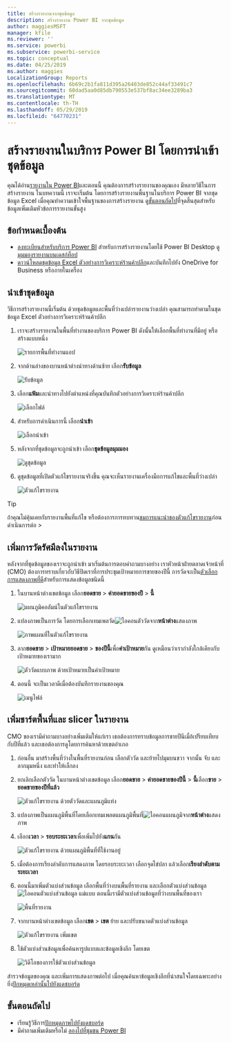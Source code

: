 ```yaml
---
title: สร้างรายงานจากชุดข้อมูล
description: สร้างรายงาน Power BI จากชุดข้อมูล
author: maggiesMSFT
manager: kfile
ms.reviewer: ''
ms.service: powerbi
ms.subservice: powerbi-service
ms.topic: conceptual
ms.date: 04/25/2019
ms.author: maggies
LocalizationGroup: Reports
ms.openlocfilehash: 6b69c2b1fa811d395a26403de852c44af33491c7
ms.sourcegitcommit: 60dad5aa0d85db790553e537bf8ac34ee3289ba3
ms.translationtype: MT
ms.contentlocale: th-TH
ms.lasthandoff: 05/29/2019
ms.locfileid: "64770231"
---
```

# <a name="create-a-report-in-the-power-bi-service-by-importing-a-dataset"></a>สร้างรายงานในบริการ Power BI โดยการนำเข้าชุดข้อมูล
คุณได้อ่าน[รายงานใน Power BI](consumer/end-user-reports.md)และตอนนี้ คุณต้องการสร้างรายงานของคุณเอง มีหลายวิธีในการสร้างรายงาน ในบทความนี้ เราจะเริ่มต้น โดยการสร้างรายงานพื้นฐานในบริการ Power BI จากชุดข้อมูล Excel เมื่อคุณทำความเข้าใจพื้นฐานของการสร้างรายงาน ดู[ขั้นตอนถัดไป](#next-steps)ที่จุดสิ้นสุดสำหรับข้อมูลเพิ่มเติมหัวข้อการรายงานขั้นสูง  

## <a name="prerequisites"></a>ข้อกำหนดเบื้องต้น
- [ลงทะเบียนสำหรับบริการ Power BI](service-self-service-signup-for-power-bi.md) สำหรับการสร้างรายงานโดยใช้ Power BI Desktop ดู[มุมมองรายงานบนเดสก์ท็อป](desktop-report-view.md) 
- [ดาวน์โหลดชุดข้อมูล Excel ตัวอย่างการวิเคราะห์ร้านค้าปลีก](http://go.microsoft.com/fwlink/?LinkId=529778)และบันทึกไปยัง OneDrive for Business หรือภายในเครื่อง

## <a name="import-the-dataset"></a>นำเข้าชุดข้อมูล
วิธีการสร้างรายงานนี้เริ่มต้น ด้วยชุดข้อมูลและพื้นที่ว่างเปล่ารายงานว่างเปล่า คุณสามารถทำตามในชุดข้อมูล Excel ตัวอย่างการวิเคราะห์ร้านค้าปลีก

1. เราจะสร้างรายงานในพื้นที่ทำงานของบริการ Power BI ดังนั้นให้เลือกพื้นที่ทำงานที่มีอยู่ หรือสร้างแบบหนึ่ง
   
   ![รายการพื้นที่ทำงานแอป](media/service-report-create-new/power-bi-workspaces2.png)
2. จากด้านล่างของบานหน้าต่างนำทางด้านซ้าย เลือก**รับข้อมูล**
   
   ![รับข้อมูล](media/service-report-create-new/power-bi-get-data3.png)
3. เลือก**แฟ้ม**และนำทางไปยังตำแหน่งที่คุณบันทึกตัวอย่างการวิเคราะห์ร้านค้าปลีก
   
    ![เลือกไฟล์](media/service-report-create-new/power-bi-select-files.png)
4. สำหรับการดำเนินการนี้ เลือก**นำเข้า**
   
   ![เลือกนำเข้า](media/service-report-create-new/power-bi-import.png)
5. หลังจากที่ชุดข้อมูลจะถูกนำเข้า เลือก**ชุดข้อมูลมุมมอง**
   
   ![ดูชุดข้อมูล](media/service-report-create-new/power-bi-view-dataset.png)
6. ดูชุดข้อมูลที่เปิดตัวแก้ไขรายงานจริงขึ้น  คุณจะเห็นรายงานเครื่องมือการแก้ไขและพื้นที่ว่างเปล่า
   
   ![ตัวแก้ไขรายงาน](media/service-report-create-new/power-bi-blank-report.png)

> [!TIP]
> ถ้าคุณไม่คุ้นเคยกับรายงานพื้นที่แก้ไข หรือต้องการการทบทวน[ชมการแนะนำของตัวแก้ไขรายงาน](service-the-report-editor-take-a-tour.md)ก่อนดำเนินการต่อ > 
> 

## <a name="add-a-radial-gauge-to-the-report"></a>เพิ่มการวัดรัศมีลงในรายงาน
หลังจากที่ชุดข้อมูลของเราจะถูกนำเข้า มาเริ่มต้นการตอบคำถามบางอย่าง  เราหัวหน้าฝ่ายตลาดเจ้าหน้าที่ (CMO) ต้องการทราบเกี่ยวกับวิธีปิดเราที่การประชุมเป้าหมายการขายของปีนี้ การวัดจะเป็น[ตัวเลือกการแสดงภาพที่ดี](visuals/power-bi-report-visualizations.md)สำหรับการแสดงข้อมูลชนิดนี้

1. ในบานหน้าต่างเขตข้อมูล เลือก**ยอดขาย** > **ค่ายอดขายของปี** > **นี้**
   
    ![แผนภูมิคอลัมน์ในตัวแก้ไขรายงาน](media/service-report-create-new/power-bi-report-step1.png)
2. แปลงภาพเป็นการวัด โดยการเลือกเทมเพลวัด![ไอคอนตัววัด](media/service-report-create-new/powerbi-gauge-icon.png)จาก**หน้าต่าง**แสดงภาพ
   
    ![ภาพแผนที่ในตัวแก้ไขรายงาน](media/service-report-create-new/power-bi-report-step2.png)
3. ลาก**ยอดขาย** > **เป้าหมายยอดขาย** > **ของปีนี้**เพื่อ**ค่าเป้าหมาย**กัน ดูเหมือนว่าเรากำลังใกล้เคียงกับเป้าหมายของเรามาก
   
    ![ตัววัดแบบภาพ ด้วยเป้าหมายเป็นค่าเป้าหมาย](media/service-report-create-new/power-bi-report-step3.png)
4. ตอนนี้ จะเป็นเวลาดีเมื่อต้องบันทึกรายงานของคุณ
   
   ![เมนูไฟล์](media/service-report-create-new/powerbi-save.png)

## <a name="add-an-area-chart-and-slicer-to-the-report"></a>เพิ่มชาร์ตพื้นที่และ slicer ในรายงาน
CMO ของเรามีคำถามบางอย่างเพิ่มเติมให้แก่เรา เธอต้องการทราบข้อมูลการขายปีนีเมื่อ้เปรียบเทียบกับปีที่แล้ว และเธอต้องการดูโดยการค้นหาด้วยเขตอำเภอ

1. ก่อนอื่น มาสร้างพื้นที่ว่างในพื้นที่รายงานก่อน เลือกตัววัด และย้ายไปมุมบนขวา จากนั้น จับ และลากมุมหนึ่ง และทำให้เล็กลง
2. ยกเลิกเลือกตัววัด ในบานหน้าต่างเขตข้อมูล เลือก**ยอดขาย** > **ค่ายอดขายของปีนี้** > **นี้**เลือก**ขาย** >  **ยอดขายของปีที่แล้ว**
   
    ![ตัวแก้ไขรายงาน ด้วยตัววัดและแผนภูมิแท่ง](media/service-report-create-new/power-bi-report-step4.png)
3. แปลงภาพเป็นแผนภูมิพื้นที่โดยเลือกเทมเพลตแผนภูมิพื้นที่![
ไอคอนแผนภูมิ](media/service-report-create-new/power-bi-areachart-icon.png)จาก**หน้าต่าง**แสดงภาพ
4. เลือก**เวลา** > **รอบระยะเวลา**เพื่อเพิ่มไปยัง**แกน**กัน
   
    ![ตัวแก้ไขรายงาน ด้วยแผนภูมิพื้นที่ที่ใช้งานอยู่](media/service-report-create-new/power-bi-report-step5.png)
5. เมื่อต้องการเรียงลำดับการแสดงภาพ โดยรอบระยะเวลา เลือกจุดไข่ปลา แล้วเลือก**เรียงลำดับตามระยะเวลา**
6. ตอนนี้มาเพิ่มตัวแบ่งส่วนข้อมูล เลือกพื้นที่ว่างบนพื้นที่รายงาน และเลือกตัวแบ่งส่วนข้อมูล ![ไอคอนตัวแบ่งส่วนข้อมูล](media/service-report-create-new/power-bi-slicer-icon.png) แม่แบบ ตอนนี้เรามีตัวแบ่งส่วนข้อมูลที่ว่างบนพื้นที่ของเรา
   
    ![พื้นที่รายงาน](media/service-report-create-new/power-bi-report-step6.png)    
7. จากบานหน้าต่างเขตข้อมูล เลือก**เขต** > **เขต** ย้าย และปรับขนาดตัวแบ่งส่วนข้อมูล
   
    ![ตัวแก้ไขรายงาน เพิ่มเขต](media/service-report-create-new/power-bi-report-step7.png)  
8. ใช้ตัวแบ่งส่วนข้อมูลเพื่อค้นหารูปแบบและข้อมูลเชิงลึก โดยเขต
   
   ![วิดีโอของการใช้ตัวแบ่งส่วนข้อมูล](media/service-report-create-new/power-bi-slicer-video2.gif)  

สำรวจข้อมูลของคุณ และเพิ่มการแสดงภาพต่อไป เมื่อคุณค้นหาข้อมูลเชิงลึกที่น่าสนใจโดยเฉพาะอย่างยิ่ง[ปักหมุดเหล่านั้นไปยังแดชบอร์ด](service-dashboard-pin-tile-from-report.md)

## <a name="next-steps"></a>ขั้นตอนถัดไป

* เรียนรู้วิธีการ[ปักหมุดภาพไปยังแดชบอร์ด](service-dashboard-pin-tile-from-report.md)   
* มีคำถามเพิ่มเติมหรือไม่ [ลองไปที่ชุมชน Power BI](http://community.powerbi.com/)

